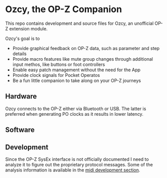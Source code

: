 # Ozcy, the OP-Z Companion

This repo contains development and source files for Ozcy, an unofficial OP-Z extension module.

Ozcy's goal is to 

* Provide graphical feedback on OP-Z data, such as parameter and step details
* Provide macro features like mute group changes through additional input methos, like buttons or foot controllers
* Enable easy patch management without the need for the App
* Provide clock signals for Pocket Operatos
* Be a fun little companion to take along on your OP-Z journeys

## Hardware

Ozcy connects to the OP-Z either via Bluetooth or USB. The latter is preferred when generating PO clocks as it results in lower latency.

## Software



## Development

Since the OP-Z SysEx interface is not officially documented I need to analyze it to figure out the proprietary protocol messages. Some of the analysis information is available in the [midi development section](dev/midi).

